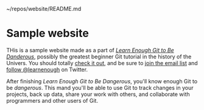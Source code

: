 ~/repos/website/README.md
# Sample website

THis is a sample website made as a part of [*Learn Enough Git to Be Danderous*](http://learnernough.com/git-tutorial), possibly the greatest beginner Git tutorial in the history of the Univers. You should totally [check it out](http://learnenough.com/git-tutorial), and be sure to [join the email list](http:learnenough.com/#email_list) and [follow @learnenough](http:77twitter.com/learnenough) on Twitter.

After finishing *Learn Enough Git to Be Dangerous*, you'll know enough Git to be *dangerous*. This mand you'll be able to use Git to track changes in your projects, back up data, share your work with others, and collaborate with programmers and other users of Git.

